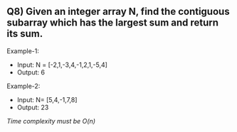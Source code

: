 ## Q8) Given an integer array N, find the contiguous subarray which has the largest sum and return its sum.

Example-1: 
- Input: N = [-2,1,-3,4,-1,2,1,-5,4]
- Output: 6

Example-2:
- Input: N= [5,4,-1,7,8]
- Output: 23

*Time complexity must be O(n)*
